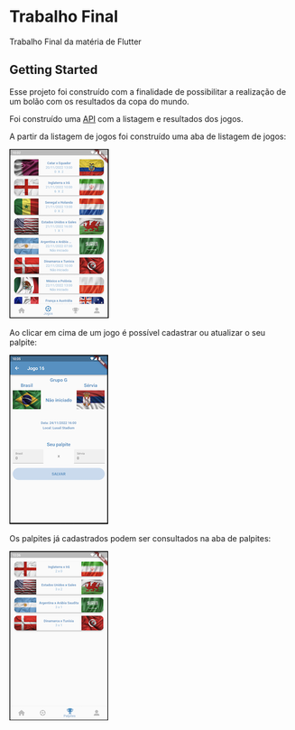 # Trabalho Final

Trabalho Final da matéria de Flutter

## Getting Started

Esse projeto foi construído com a finalidade de possibilitar a realização de um bolão com os resultados da copa do mundo.

Foi construído uma [API](https://demo2840398.mockable.io/plays) com a listagem e resultados dos jogos.

A partir da listagem de jogos foi construído uma aba de listagem de jogos:

![jogos.png](/assets/readme/jogos.png)


Ao clicar em cima de um jogo é possível cadastrar ou atualizar o seu palpite:

![palpite.png](/assets/readme/palpite.png)


Os palpites já cadastrados podem ser consultados na aba de palpites:

![lista_palpite.png](/assets/readme/lista_palpite.png)

